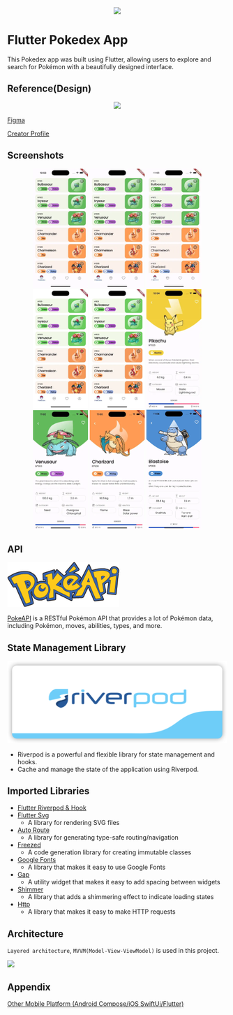 <div align="center">
    <img src="https://github.com/Origogi/Origogi/assets/35194820/9e949040-9ce2-43dc-a68d-19e0eccea54e">
</a>
</div>


# Flutter Pokedex App

This Pokedex app was built using Flutter, allowing users to explore and search for Pokémon with a beautifully designed interface.

## Reference(Design)

<div align="center">
<img src="https://github.com/Origogi/leetcode/assets/35194820/874ee8bb-336c-4278-aa52-5c6f3b578e56" width="30%">
</div>

[Figma](https://www.figma.com/community/file/1202971127473077147)

[Creator Profile](https://www.linkedin.com/in/junior-saraiva/)

## Screenshots

<div align="center">
    <img src="./readme_assets/home.webp" width="25%">
    <img src="./readme_assets/infinite_scroll.webp" width="25%">
    <img src="./readme_assets/region.webp" width="25%">

</div>
<div align="center">
    <img src="./readme_assets/detail.webp" width="25%">
    <img src="./readme_assets/favorite.webp" width="25%">
    <img src="./readme_assets/pikachu.webp" width="25%">
</div>
<div align="center">
    <img src="./readme_assets/venusaur.webp" width="25%">
    <img src="./readme_assets/charizard.webp" width="25%">
    <img src="./readme_assets/blastoise.webp" width="25%">
</div>

## API

![](https://raw.githubusercontent.com/PokeAPI/media/master/logo/pokeapi_256.png)

[PokeAPI](https://pokeapi.co/) is a RESTful Pokémon API that provides a lot of Pokémon data, including Pokémon, moves, abilities, types, and more.

## State Management Library

<div align="center">
    <img src="./readme_assets/riverpod.png" width="100%">
</div>

- Riverpod is a powerful and flexible library for state management and hooks.
- Cache and manage the state of the application using Riverpod.

## Imported Libraries

- [Flutter Riverpod & Hook](https://pub.dev/packages/flutter_riverpod)
- [Flutter Svg](https://pub.dev/packages/flutter_svg)
  - A library for rendering SVG files
- [Auto Route](https://pub.dev/packages/auto_route)
  - A library for generating type-safe routing/navigation
- [Freezed](https://pub.dev/packages/freezed)
  - A code generation library for creating immutable classes
- [Google Fonts](https://pub.dev/packages/google_fonts)
  - A library that makes it easy to use Google Fonts
- [Gap](https://pub.dev/packages/gap)
  - A utility widget that makes it easy to add spacing between widgets
- [Shimmer](https://pub.dev/packages/shimmer)
  - A library that adds a shimmering effect to indicate loading states
- [Http](https://pub.dev/packages/http)
  - A library that makes it easy to make HTTP requests

## Architecture

`Layered architecture`, `MVVM(Model-View-ViewModel)` is used in this project.

<div>
    <img src="https://github.com/Origogi/Origogi/assets/35194820/7074b560-0972-4880-a591-de4b88e7996f" width="80%">
</div>

## Appendix

[Other Mobile Platform (Android Compose/iOS SwiftUi/Flutter)](https://github.com/Origogi/mobile-declarative-pokedex-app?tab=readme-ov-file#plateform)
